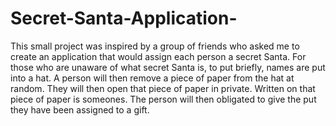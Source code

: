 # Secret-Santa-Application-
This small project was inspired by a group of friends who asked me to create an application that would assign each person a secret Santa. For those who are unaware of what secret Santa is, to put briefly, names are put into a hat. A person will then remove a piece of paper from the hat at random. They will then open that piece of paper in private.  Written on that piece of paper is someones. The person will then obligated to give the put they have been assigned to a gift. 
